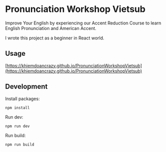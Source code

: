 # Pronunciation Workshop Vietsub

Improve Your English by experiencing our Accent Reduction Course to learn English Pronunciation and American Accent.

I wrote this project as a beginner in React world.

## Usage
[https://khiemdoancrazy.github.io/PronunciationWorkshopVietsub](https://khiemdoancrazy.github.io/PronunciationWorkshopVietsub)

## Development

Install packages:

```
npm install
```

Run dev:

```
npm run dev
```

Run build:

```
npm run build
```
